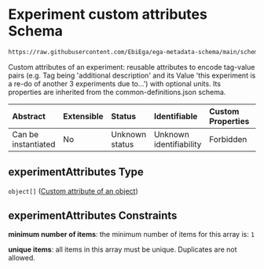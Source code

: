 # Experiment custom attributes Schema

```txt
https://raw.githubusercontent.com/EbiEga/ega-metadata-schema/main/schemas/EGA.experiment.json#/properties/experimentAttributes
```

Custom attributes of an experiment: reusable attributes to encode tag-value pairs (e.g. Tag being 'additional description' and its Value 'this experiment is a re-do of another 3 experiments due to...') with optional units. Its properties are inherited from the common-definitions.json schema.

| Abstract            | Extensible | Status         | Identifiable            | Custom Properties | Additional Properties | Access Restrictions | Defined In                                                                           |
| :------------------ | :--------- | :------------- | :---------------------- | :---------------- | :-------------------- | :------------------ | :----------------------------------------------------------------------------------- |
| Can be instantiated | No         | Unknown status | Unknown identifiability | Forbidden         | Forbidden             | none                | [EGA.experiment.json\*](../../../schemas/EGA.experiment.json "open original schema") |

## experimentAttributes Type

`object[]` ([Custom attribute of an object](ega-12-definitions-custom-attribute-of-an-object.md))

## experimentAttributes Constraints

**minimum number of items**: the minimum number of items for this array is: `1`

**unique items**: all items in this array must be unique. Duplicates are not allowed.
